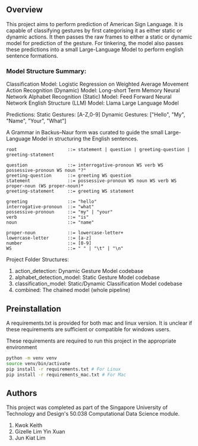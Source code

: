 ## Overview
This project aims to perform prediction of American Sign Language. It is capable of classifying gestures by first categorising it as either static or dynamic actions. It then passes the raw frames to either a static or dynamic model for prediction of the gesture. For tinkering, the model also passes these predictions into a small Large-Language Model to perform english sentence formations.

### Model Structure Summary:
Classification Model: Logistic Regression on Weighted Average Movement
Action Recognition (Dynamic) Model: Long-short Term Memory Neural Network
Alphabet Recognition (Static) Model: Feed Forward Neural Network
English Structure (LLM) Model: Llama Large Language Model

Predictions:
Static Gestures: [A-Z,0-9]
Dynamic Gestures: ["Hello", "My", "Name", "Your", "What"]

A Grammar in Backus–Naur form was curated to guide the small Large-Language Model in structuring the English sentences.
```gbnf
root                   ::= statement | question | greeting-question | greeting-statement 

question               ::= interrogative-pronoun WS verb WS possessive-pronoun WS noun "?"
greeting-question      ::= greeting WS question
statement              ::= possessive-pronoun WS noun WS verb WS proper-noun (WS proper-noun)*
greeting-statement     ::= greeting WS statement

greeting               ::= "hello"
interrogative-pronoun  ::= "what"
possessive-pronoun     ::= "my" | "your"
verb                   ::= "is"
noun                   ::= "name"

proper-noun            ::= lowercase-letter+
lowercase-letter       ::= [a-z]
number	      	       ::= [0-9]
WS                     ::= " " | "\t" | "\n"
```

Project Folder Structures:
1. action\_detection: Dynamic Gesture Model codebase
2. alphabet\_detection\_model: Static Gesture Model codebase
3. classification\_model: Static/Dynamic Classification Model codebase
4. combined: The chained model (whole pipeline)

## Preinstallation
A requirements.txt is provided for both mac and linux version. It is unclear if these requirements are sufficient or compatible for windows users.

These requirements are required to run this project in the appropriate environment

```bash
python -m venv venv
source venv/bin/activate
pip install -r requirements.txt # For Linux
pip install -r requirements_mac.txt # For Mac
```

## Authors
This project was completed as part of the Singapore University of Technology and Design's 50.038 Computational Data Science module.
1. Kwok Keith
2. Gizelle Lim Yin Xuan
3. Jun Kiat Lim
